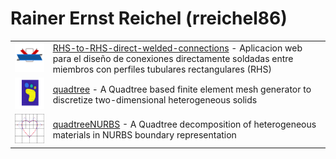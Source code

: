 # Rainer Ernst Reichel (rreichel86)

| | |
| --- | --- |
| <img src="https://github.com/rreichel86/RHS-to-RHS-direct-welded-connections/blob/8e8198a217172292523ec0176b7d8fad18d4ec09/imagenes/icono-128.png" alt=""/> | [RHS-to-RHS-direct-welded-connections](https://github.com/rreichel86/RHS-to-RHS-direct-welded-connections) - Aplicacion web para el diseño de conexiones directamente soldadas entre miembros con perfiles tubulares rectangulares (RHS) |
| <img src="https://github.com/rreichel86/quadtree/blob/6d73395c9ea051a2341df22b1a26a19e337ed64e/Examples/Images/YetiFootprint.png" alt=" " width="150px"/> | [quadtree](https://github.com/rreichel86/quadtree) - A Quadtree based finite element mesh generator to discretize two-dimensional heterogeneous solids |
| <img src="https://github.com/rreichel86/quadtreeNURBS/blob/c53cecc099400d63fd5bc36dfe50accd0ddf4360/Images/HeartQuadtreeDecomp4.png" alt=" " width="150px"/> | [quadtreeNURBS](https://github.com/rreichel86/quadtreeNURBS) - A Quadtree decomposition of heterogeneous materials in NURBS boundary representation |


<!--
**rreichel86/rreichel86** is a ✨ _special_ ✨ repository because its `README.md` (this file) appears on your GitHub profile.

Here are some ideas to get you started:

- 🔭 I’m currently working on ...
- 🌱 I’m currently learning ...
- 👯 I’m looking to collaborate on ...
- 🤔 I’m looking for help with ...
- 💬 Ask me about ...
- 📫 How to reach me: ...
- 😄 Pronouns: ...
- ⚡ Fun fact: ...
-->
